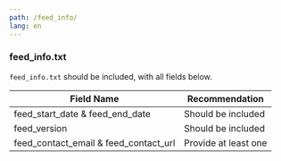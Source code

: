```yaml
---
path: /feed_info/
lang: en
---
```


### feed_info.txt
`feed_info.txt` should be included, with all fields below.

| Field Name | Recommendation |
| --- | --- |
| feed_start_date & feed_end_date | Should be included |
| feed_version | Should be included |
| feed_contact_email & feed_contact_url | Provide at least one |
